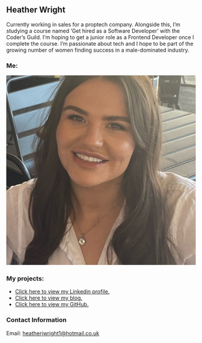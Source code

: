 ## Heather Wright

Currently working in sales for a proptech company. Alongside this, I’m studying a course named ‘Get hired as a Software Developer’ with the Coder’s Guild. I’m hoping to get a junior role as a Frontend Developer once I complete the course. I’m passionate about tech and I hope to be part of the growing number of women finding success in a male-dominated industry. 

### Me:

<img src="me.jpeg" alt="Me">


### My projects:

- [Click here to view my Linkedin profile.](https://www.linkedin.com/in/heather-wright-852654127/)
- [Click here to view my blog.](https://naughty-newton-89a511.netlify.app)
- [Click here to view my GitHub.](https://github.com/heatherjwright1)


### Contact Information

Email: heatherjwright1@hotmail.co.uk